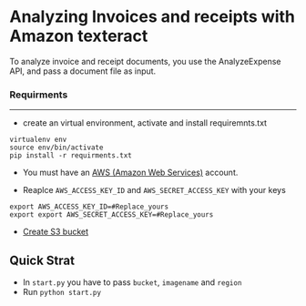 
# Analyzing Invoices and receipts with Amazon texteract
To analyze invoice and receipt documents, you use the AnalyzeExpense API, and pass a document file as input.


### Requirments
---

* create an virtual environment, activate and install requiremnts.txt

```
virtualenv env
source env/bin/activate
pip install -r requirments.txt

```
* You must have an [AWS (Amazon Web Services)](http://aws.amazon.com/) account.


*  Reaplce `AWS_ACCESS_KEY_ID` and `AWS_SECRET_ACCESS_KEY` with your keys

```
export AWS_ACCESS_KEY_ID=#Replace_yours
export export AWS_SECRET_ACCESS_KEY=#Replace_yours

```

* [Create S3 bucket ](https://docs.aws.amazon.com/AmazonS3/latest/userguide/creating-bucket.html)


## Quick Strat
* In `start.py` you have to pass `bucket`, `imagename` and `region`
* Run `python start.py`



